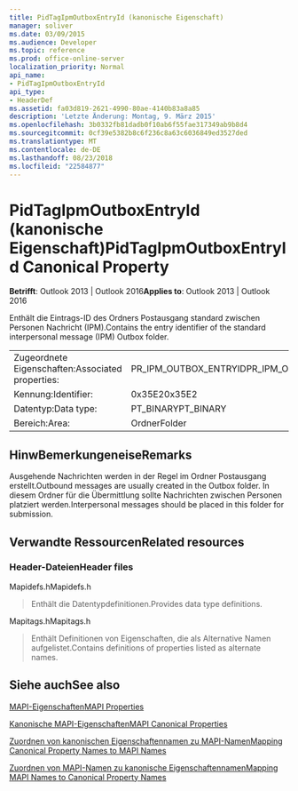 ```yaml
---
title: PidTagIpmOutboxEntryId (kanonische Eigenschaft)
manager: soliver
ms.date: 03/09/2015
ms.audience: Developer
ms.topic: reference
ms.prod: office-online-server
localization_priority: Normal
api_name:
- PidTagIpmOutboxEntryId
api_type:
- HeaderDef
ms.assetid: fa03d819-2621-4990-80ae-4140b83a8a85
description: 'Letzte Änderung: Montag, 9. März 2015'
ms.openlocfilehash: 3b0332fb81dadb0f10ab6f55fae317349ab9b8d4
ms.sourcegitcommit: 0cf39e5382b8c6f236c8a63c6036849ed3527ded
ms.translationtype: MT
ms.contentlocale: de-DE
ms.lasthandoff: 08/23/2018
ms.locfileid: "22584877"
---
```

# <a name="pidtagipmoutboxentryid-canonical-property"></a><span data-ttu-id="5645b-103">PidTagIpmOutboxEntryId (kanonische Eigenschaft)</span><span class="sxs-lookup"><span data-stu-id="5645b-103">PidTagIpmOutboxEntryId Canonical Property</span></span>

  
  
<span data-ttu-id="5645b-104">**Betrifft**: Outlook 2013 | Outlook 2016</span><span class="sxs-lookup"><span data-stu-id="5645b-104">**Applies to**: Outlook 2013 | Outlook 2016</span></span> 
  
<span data-ttu-id="5645b-105">Enthält die Eintrags-ID des Ordners Postausgang standard zwischen Personen Nachricht (IPM).</span><span class="sxs-lookup"><span data-stu-id="5645b-105">Contains the entry identifier of the standard interpersonal message (IPM) Outbox folder.</span></span> 
  
|||
|:-----|:-----|
|<span data-ttu-id="5645b-106">Zugeordnete Eigenschaften:</span><span class="sxs-lookup"><span data-stu-id="5645b-106">Associated properties:</span></span>  <br/> |<span data-ttu-id="5645b-107">PR_IPM_OUTBOX_ENTRYID</span><span class="sxs-lookup"><span data-stu-id="5645b-107">PR_IPM_OUTBOX_ENTRYID</span></span>  <br/> |
|<span data-ttu-id="5645b-108">Kennung:</span><span class="sxs-lookup"><span data-stu-id="5645b-108">Identifier:</span></span>  <br/> |<span data-ttu-id="5645b-109">0x35E2</span><span class="sxs-lookup"><span data-stu-id="5645b-109">0x35E2</span></span>  <br/> |
|<span data-ttu-id="5645b-110">Datentyp:</span><span class="sxs-lookup"><span data-stu-id="5645b-110">Data type:</span></span>  <br/> |<span data-ttu-id="5645b-111">PT_BINARY</span><span class="sxs-lookup"><span data-stu-id="5645b-111">PT_BINARY</span></span>  <br/> |
|<span data-ttu-id="5645b-112">Bereich:</span><span class="sxs-lookup"><span data-stu-id="5645b-112">Area:</span></span>  <br/> |<span data-ttu-id="5645b-113">Ordner</span><span class="sxs-lookup"><span data-stu-id="5645b-113">Folder</span></span>  <br/> |
   
## <a name="remarks"></a><span data-ttu-id="5645b-114">HinwBemerkungeneise</span><span class="sxs-lookup"><span data-stu-id="5645b-114">Remarks</span></span>

<span data-ttu-id="5645b-115">Ausgehende Nachrichten werden in der Regel im Ordner Postausgang erstellt.</span><span class="sxs-lookup"><span data-stu-id="5645b-115">Outbound messages are usually created in the Outbox folder.</span></span> <span data-ttu-id="5645b-116">In diesem Ordner für die Übermittlung sollte Nachrichten zwischen Personen platziert werden.</span><span class="sxs-lookup"><span data-stu-id="5645b-116">Interpersonal messages should be placed in this folder for submission.</span></span> 
  
## <a name="related-resources"></a><span data-ttu-id="5645b-117">Verwandte Ressourcen</span><span class="sxs-lookup"><span data-stu-id="5645b-117">Related resources</span></span>

### <a name="header-files"></a><span data-ttu-id="5645b-118">Header-Dateien</span><span class="sxs-lookup"><span data-stu-id="5645b-118">Header files</span></span>

<span data-ttu-id="5645b-119">Mapidefs.h</span><span class="sxs-lookup"><span data-stu-id="5645b-119">Mapidefs.h</span></span>
  
> <span data-ttu-id="5645b-120">Enthält die Datentypdefinitionen.</span><span class="sxs-lookup"><span data-stu-id="5645b-120">Provides data type definitions.</span></span>
    
<span data-ttu-id="5645b-121">Mapitags.h</span><span class="sxs-lookup"><span data-stu-id="5645b-121">Mapitags.h</span></span>
  
> <span data-ttu-id="5645b-122">Enthält Definitionen von Eigenschaften, die als Alternative Namen aufgelistet.</span><span class="sxs-lookup"><span data-stu-id="5645b-122">Contains definitions of properties listed as alternate names.</span></span>
    
## <a name="see-also"></a><span data-ttu-id="5645b-123">Siehe auch</span><span class="sxs-lookup"><span data-stu-id="5645b-123">See also</span></span>



[<span data-ttu-id="5645b-124">MAPI-Eigenschaften</span><span class="sxs-lookup"><span data-stu-id="5645b-124">MAPI Properties</span></span>](mapi-properties.md)
  
[<span data-ttu-id="5645b-125">Kanonische MAPI-Eigenschaften</span><span class="sxs-lookup"><span data-stu-id="5645b-125">MAPI Canonical Properties</span></span>](mapi-canonical-properties.md)
  
[<span data-ttu-id="5645b-126">Zuordnen von kanonischen Eigenschaftennamen zu MAPI-Namen</span><span class="sxs-lookup"><span data-stu-id="5645b-126">Mapping Canonical Property Names to MAPI Names</span></span>](mapping-canonical-property-names-to-mapi-names.md)
  
[<span data-ttu-id="5645b-127">Zuordnen von MAPI-Namen zu kanonische Eigenschaftennamen</span><span class="sxs-lookup"><span data-stu-id="5645b-127">Mapping MAPI Names to Canonical Property Names</span></span>](mapping-mapi-names-to-canonical-property-names.md)

